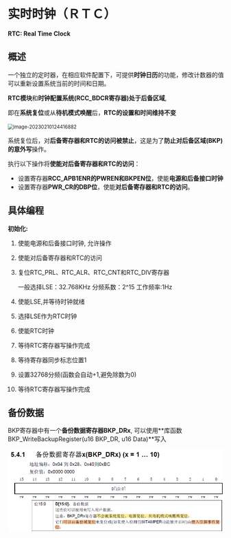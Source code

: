# 实时时钟（ＲＴＣ）

**RTC:  Real Time Clock**

## 概述

一个独立的定时器，在相应软件配置下，可提供**时钟日历**的功能，修改计数器的值可以重新设置系统当前的时间和日期。

**RTC模块**和**时钟配置系统(RCC_BDCR寄存器)**处于**后备区域**,

即在**系统复位**或从**待机模式唤醒**后，**RTC的设置和时间维持不变**

 <img src="C:\Users\Lenovo\AppData\Roaming\Typora\typora-user-images\image-20230210124416882.png" alt="image-20230210124416882" style="zoom:80%;" />

系统复位后，对**后备寄存器和RTC的访问被禁止**，这是为了**防止对后备区域(BKP)的意外写**操作。

执行以下操作将**使能对后备寄存器和RTC的访问**：

* 设置寄存器**RCC_APB1ENR的PWREN和BKPEN位**，使能**电源和后备接口时钟**
* 设置寄存器**PWR_CR的DBP位**，使能**对后备寄存器和RTC的访问**。

## 具体编程

**初始化:**

1. 使能电源和后备接口时钟, 允许操作

2. 使能对后备寄存器和RTC的访问

3. 复位RTC_PRL、RTC_ALR、RTC_CNT和RTC_DIV寄存器

   一般选择LSE：32.768KHz  分频系数：2^15  工作频率:1Hz

4. 使能LSE,并等待时钟就绪

5. 选择LSE作为RTC时钟

6. 使能RTC时钟

7. 等待RTC寄存器写操作完成

8. 等待寄存器同步标志位置1

9. 设置32768分频(函数会自动+1,避免除数为0)

10. 等待RTC寄存器写操作完成

## 备份数据

BKP寄存器中有一个**备份数据寄存器BKP_DRx**, 可以使用**库函数BKP_WriteBackupRegister(u16 BKP_DR, u16 Data)**写入

 <img src="assets/image-20230210150344373.png" alt="image-20230210150344373" style="zoom:80%;" />